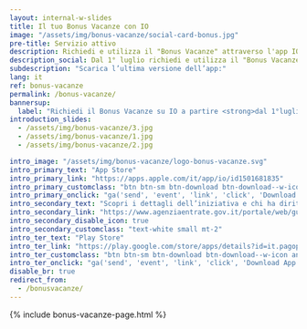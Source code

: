 ```yaml
---
layout: internal-w-slides
title: Il tuo Bonus Vacanze con IO
image: "/assets/img/bonus-vacanze/social-card-bonus.jpg"
pre-title: Servizio attivo
description: Richiedi e utilizza il "Bonus Vacanze" attraverso l'app IO in modo semplice e sicuro
description_social: Dal 1° luglio richiedi e utilizza il "Bonus Vacanze" attraverso l'app IO in modo semplice e sicuro
subdescription: "Scarica l’ultima versione dell’app:"
lang: it
ref: bonus-vacanze
permalink: /bonus-vacanze/
bannersup:
  label: "Richiedi il Bonus Vacanze su IO a partire <strong>dal 1°luglio al 31 dicembre 2020</strong>, e spendilo entro il 31 dicembre 2021."
introduction_slides:
  - /assets/img/bonus-vacanze/3.jpg
  - /assets/img/bonus-vacanze/1.jpg
  - /assets/img/bonus-vacanze/2.jpg

intro_image: "/assets/img/bonus-vacanze/logo-bonus-vacanze.svg"
intro_primary_text: "App Store"
intro_primary_link: "https://apps.apple.com/it/app/io/id1501681835"
intro_primary_customclass: "btn btn-sm btn-download btn-download--w-icon ios text-uppercase px-3 px-md-5 mr-2"
intro_primary_onclick: "ga('send', 'event', 'link', 'click', 'Download App: iOS', 1)"
intro_secondary_text: "Scopri i dettagli dell’iniziativa e chi ha diritto al bonus"
intro_secondary_link: "https://www.agenziaentrate.gov.it/portale/web/guest/bonus-vacanze1"
intro_secondary_disable_icon: true
intro_secondary_customclass: "text-white small mt-2"
intro_ter_text: "Play Store"
intro_ter_link: "https://play.google.com/store/apps/details?id=it.pagopa.io.app"
intro_ter_customclass: "btn btn-sm btn-download btn-download--w-icon android text-uppercase px-3 px-md-5 "
intro_ter_onclick: "ga('send', 'event', 'link', 'click', 'Download App: Android', 1)"
disable_br: true
redirect_from:
  - /bonusvacanze/
---
```


{% include bonus-vacanze-page.html %}
